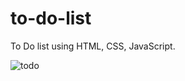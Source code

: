 # to-do-list
To Do list using HTML, CSS, JavaScript.


![todo](https://github.com/gsaida/to-do-list/assets/122756140/366b34d0-0153-436c-9cc5-257163dd2401)

